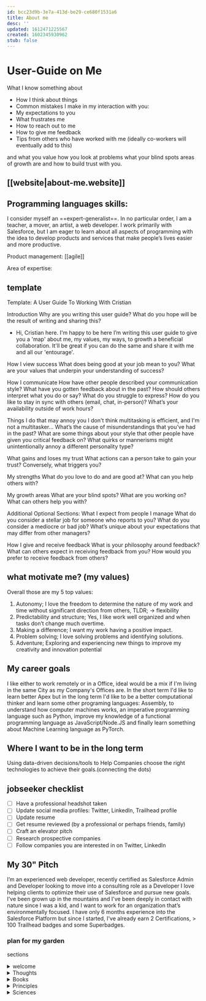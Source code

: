 ```yaml
---
id: bcc23d9b-3e7a-413d-be29-ce680f1531a6
title: About me
desc: ''
updated: 1612471225567
created: 1602345930962
stub: false
---
```


# User-Guide on Me

What I know something about
- How I think about things
- Common mistakes I make in my interaction with you:
- My expectations to you
- What frustrates me
- How to reach out to me
- How to give me feedback
- Tips from others who have worked with me (ideally co-workers will eventually add to this)

and
what you value
how you look at problems
what your blind spots
areas of growth are
and how to build trust with you.

##  [[website|about-me.website]]

## Programming languages skills:

I consider myself an ==expert-generalist==. In no particular order, I am a teacher, a mover, an artist, a web developer.
I work primarily with Salesforce, but I am eager to learn about all aspects of programming with the idea to develop products and services that make people’s lives easier and more productive.

Product management:
[[agile]]

Area of expertise:

## template
Template: A User Guide To Working With Cristian

Introduction
Why are you writing this user guide? What do you hope will be the result of writing and sharing this?

- Hi, Cristian here. I'm happy to be here
I’m writing this user guide to give you a 'map' about me, my values, my ways, to growth a beneficial collaboration. It'll be great if you can do the same and share it with me and all our 'entourage'.


How I view success
What does being good at your job mean to you? What are your values that underpin your understanding of success?

How I communicate
How have other people described your communication style? What have you gotten feedback about in the past? How should others interpret what you do or say? What do you struggle to express? How do you like to stay in sync with others (email, chat, in-person)? What’s your availability outside of work hours? 

Things I do that may annoy you
I don't think multitasking is efficient, and I'm not a multitasker...
What’s the cause of misunderstandings that you’ve had in the past? What are some things about your style that other people have given you critical feedback on? What quirks or mannerisms might unintentionally annoy a different personality type?  

What gains and loses my trust
What actions can a person take to gain your trust? Conversely, what triggers you? 

My strengths
What do you love to do and are good at? What can you help others with?

My growth areas
What are your blind spots? What are you working on? What can others help you with?


Additional Optional Sections:
What I expect from people I manage
What do you consider a stellar job for someone who reports to you? What do you consider a mediocre or bad job? What’s unique about your expectations that may differ from other managers?

How I give and receive feedback
What is your philosophy around feedback? What can others expect in receiving feedback from you? How would you prefer to receive feedback from others?

## what motivate me? (my values)
Overall those are my 5 top values:
1. Autonomy; I love the freedom to determine the nature of my work and time without significant direction from others, TLDR; -> flexibility
2. Predictability and structure; Yes, I like work well organized and when tasks don’t change much overtime.
3. Making a difference; I want my work having a positive impact.
4. Problem solving; I love solving problems and identifying solutions.
5. Adventure; Exploring and experiencing new things to improve my creativity and innovation potential



## My career goals
I like either to work remotely or in a Office, ideal would be a mix if I'm living in the same City as my Company's Offices are.
In the short term I'd like to learn better Apex but in the long term I'd like to be a better computational thinker and learn some other programing languages: Assembly, to understand how computer machines works, an imperative programming language such as Python, improve my knowledge of a functional programming language as JavaScript/Node.JS and finally learn something about Machine Learning language as PyTorch.

## Where I want to be in the long term
 Using data-driven decisions/tools to Help Companies choose the right technologies to achieve their goals.(connecting the dots)

 ## jobseeker checklist
- [ ] Have a professional headshot taken
- [ ] Update social media profiles: Twitter, LinkedIn, Trailhead profile
- [ ] Update resume
- [ ] Get resume reviewed (by a professional or perhaps friends, family)
- [ ] Craft an elevator pitch
- [ ] Research prospective companies
- [ ] Follow companies you are interested in on Twitter, LinkedIn

## My 30" Pitch
I’m an experienced web developer, recently certified as Salesforce Admin and Developer looking to move into a consulting role as a Developer
I love helping clients to optimize their use of Salesforce and pursue new goals.
I’ve been grown up in the mountains and I've been deeply in contact with nature since I was a kid, and I want to work for an organization that’s environmentally focused.
I have only 6 months experience into the Salesforce Platform but since I started, I've already earn 2 Certifications, > 100 Trailhead badges and some Superbadges.

### plan for my garden

sections

<details><summary>welcome
</summary>
#Hi

### Welcome to Cristian’s [Digital Garden](https://joelhooks.com/digital-garden) 🌱
I’m Cristian.
I’m a Salesforce developer consultant at Revolent.
I currently hold 2 Salesforce certifications, Admin and Platform Developer; I'm currently working on my 3rd Certification as an App Builder.
The purpose of my Digital garden/second brain, is to put my knowledge, all in one place, easely accessible.



Where you can find me:

:email: : c.caratti(at)me.com
Twitter: @criscaratti
Github: https://github.com/criscara-dev
LinkedIn: https://www.linkedin.com/in/cristian-caratti-00a1b7136/

~~Thanks for stopping by and please do not hesitate to get in touch if you have any questions or comments.~~

This static website has been built using [Dendron](https://www.dendron.so/), Jackill.

</details>
 
<details><summary>
Thoughts
</summary>
**Lorem ipsum dolor sit amet...**
</details>

<details><summary>
Books
</summary>
**Lorem ipsum dolor sit amet...**
</details>
 
<details><summary>
Principles
</summary>
life
work -> Salesforce -> ...
</details>

<details><summary>
Sciences
</summary>
- Math
- Physics
- Astronomy
- Chemestry
- Computing

</details>

